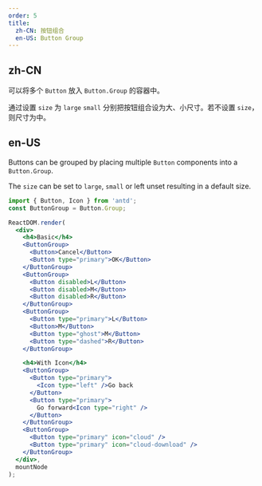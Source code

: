 ```yaml
---
order: 5
title:
  zh-CN: 按钮组合
  en-US: Button Group
---
```


## zh-CN

可以将多个 `Button` 放入 `Button.Group` 的容器中。

通过设置 `size` 为 `large` `small` 分别把按钮组合设为大、小尺寸。若不设置 `size`，则尺寸为中。

## en-US

Buttons can be grouped by placing multiple `Button` components into a `Button.Group`.

The `size` can be set to `large`, `small` or left unset resulting in a default size.

````jsx
import { Button, Icon } from 'antd';
const ButtonGroup = Button.Group;

ReactDOM.render(
  <div>
    <h4>Basic</h4>
    <ButtonGroup>
      <Button>Cancel</Button>
      <Button type="primary">OK</Button>
    </ButtonGroup>
    <ButtonGroup>
      <Button disabled>L</Button>
      <Button disabled>M</Button>
      <Button disabled>R</Button>
    </ButtonGroup>
    <ButtonGroup>
      <Button type="primary">L</Button>
      <Button>M</Button>
      <Button type="ghost">M</Button>
      <Button type="dashed">R</Button>
    </ButtonGroup>

    <h4>With Icon</h4>
    <ButtonGroup>
      <Button type="primary">
        <Icon type="left" />Go back
      </Button>
      <Button type="primary">
        Go forward<Icon type="right" />
      </Button>
    </ButtonGroup>
    <ButtonGroup>
      <Button type="primary" icon="cloud" />
      <Button type="primary" icon="cloud-download" />
    </ButtonGroup>
  </div>,
  mountNode
);
````

<style>
#components-button-demo-button-group h4 {
  margin: 16px 0;
  font-size: 14px;
  line-height: 1;
  font-weight: normal;
}
#components-button-demo-button-group h4:first-child {
  margin-top: 0;
}
#components-button-demo-button-group .ant-btn-group {
  margin-right: 8px;
}
</style>
